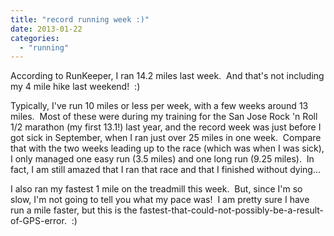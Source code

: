 ```yaml
---
title: "record running week :)"
date: 2013-01-22
categories: 
  - "running"
---
```


According to RunKeeper, I ran 14.2 miles last week.  And that's not including my 4 mile hike last weekend!  :)

Typically, I've run 10 miles or less per week, with a few weeks around 13 miles.  Most of these were during my training for the San Jose Rock 'n Roll 1/2 marathon (my first 13.1!) last year, and the record week was just before I got sick in September, when I ran just over 25 miles in one week.  Compare that with the two weeks leading up to the race (which was when I was sick), I only managed one easy run (3.5 miles) and one long run (9.25 miles).  In fact, I am still amazed that I ran that race and that I finished without dying...

I also ran my fastest 1 mile on the treadmill this week.  But, since I'm so slow, I'm not going to tell you what my pace was!  I am pretty sure I have run a mile faster, but this is the fastest-that-could-not-possibly-be-a-result-of-GPS-error.  :)
